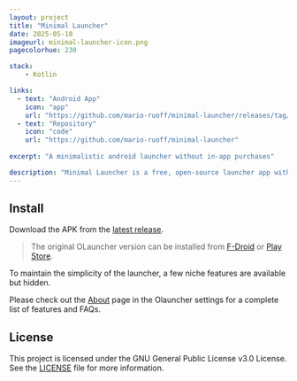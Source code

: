 ```yaml
---
layout: project
title: "Minimal Launcher"
date: 2025-05-10
imageurl: minimal-launcher-icon.png
pagecolorhue: 230

stack:
    - Kotlin

links:
  - text: "Android App"
    icon: "app"
    url: "https://github.com/mario-ruoff/minimal-launcher/releases/tag/Latest"
  - text: "Repository"
    icon: "code"
    url: "https://github.com/mario-ruoff/minimal-launcher"
    
excerpt: "A minimalistic android launcher without in-app purchases"

description: "Minimal Launcher is a free, open-source launcher app without any ads or in-app purchases. It is a fork of the original app Olauncher by tanujnotes: [Olauncher | Minimal AF Launcher](https://github.com/tanujnotes/Olauncher)"
---
```


## Install
Download the APK from the [latest release](https://github.com/mario-ruoff/minimal-launcher/releases/).
> The original OLauncher version can be installed from [F-Droid](https://f-droid.org/packages/app.olauncher) or [Play Store](https://play.google.com/store/apps/details?id=app.olauncher).

To maintain the simplicity of the launcher, a few niche features are available but hidden.

Please check out the [About](https://tanujnotes.substack.com/p/olauncher-minimal-af-launcher?utm_source=github) page in the Olauncher settings for a complete list of features and FAQs.

## License
This project is licensed under the GNU General Public License v3.0 License. See the [LICENSE](LICENSE) file for more information.
